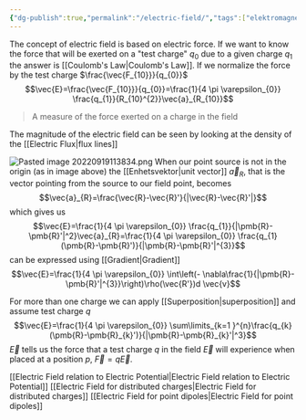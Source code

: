 ```yaml
---
{"dg-publish":true,"permalink":"/electric-field/","tags":["elektromagnetiskfältteori"]}
---
```


The concept of electric field is based on electric force. If we want to know the force that will be exerted on a "test charge" $q_{0}$ due to a given charge $q_{1}$ the answer is [[Coulomb's Law\|Coulomb's Law]]. If we normalize the force by the test charge $\frac{\vec{F_{10}}}{q_{0}}$ 
$$\vec{E}=\frac{\vec{F_{10}}}{q_{0}}=\frac{1}{4 \pi \varepsilon_{0}} \frac{q_{1}}{R_{10}^{2}}\vec{a}_{R_{10}}$$
> A measure of the force exerted on a charge in the field

The magnitude of the electric field can be seen by looking at the density of the [[Electric Flux\|flux lines]]


![Pasted image 20220919113834.png](/img/user/images/Pasted%20image%2020220919113834.png)
When our point source is not in the origin (as in image above) the [[Enhetsvektor\|unit vector]] $\vec{a}_{R}$, that is the vector pointing from the source to our field point, becomes $$\vec{a}_{R}=\frac{\vec{R}-\vec{R}'}{|\vec{R}-\vec{R}'|}$$which gives us 
$$\vec{E}=\frac{1}{4 \pi \varepsilon_{0}} \frac{q_{1}}{|\pmb{R}-\pmb{R}'|^2}\vec{a}_{R}=\frac{1}{4 \pi \varepsilon_{0}} \frac{q_{1}(\pmb{R}-\pmb{R}')}{|\pmb{R}-\pmb{R}'|^{3}}$$
can be expressed using [[Gradient\|Gradient]]
$$\vec{E}=\frac{1}{4 \pi \varepsilon_{0}} \int\left(- \nabla\frac{1}{|\pmb{R}-\pmb{R}'|^{3}}\right)\rho(\vec{R'})d \vec{v}$$

For more than one charge we can apply [[Superposition\|superposition]] and assume test charge $q$ $$\vec{E}=\frac{1}{4 \pi \varepsilon_{0}} \sum\limits_{k=1 }^{n}\frac{q_{k}(\pmb{R}-\pmb{R}_{k}')}{|\pmb{R}-\pmb{R}_{k}'|^3}$$
$\vec{E}$ tells us the force that a test charge $q$ in the field $\vec{E}$ will experience when placed at a position $p$, $\vec{F}=q \vec{E}$.

[[Electric Field relation to Electric Potential\|Electric Field relation to Electric Potential]]
[[Electric Field for distributed charges\|Electric Field for distributed charges]]
[[Electric Field for point dipoles\|Electric Field for point dipoles]]
